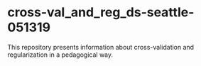 # cross-val_and_reg_ds-seattle-051319

This repository presents information about cross-validation and regularization in a pedagogical way.

